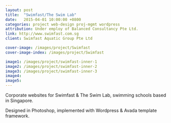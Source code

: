 ```yaml
---
layout: post
title:  "Swimfast/The Swim Lab"
date:   2015-04-01 10:00:00 +0800
categories: project web-design proj-mgmt wordpress
attribution: Under employ of Balanced Consultancy Pte Ltd.
link: http://www.swimfast.com.sg
client: Swimfast Aquatic Group Pte Ltd

cover-image: /images/project/Swimfast
cover-image-index: /images/project/Swimfast

image1: /images/project/swimfast-inner-1
image2: /images/project/swimfast-inner-2
image3: /images/project/swimfast-inner-3
image4:
image5:
---
```


<!-- 
This is a header 1
==================

This is a header 2
------------------

> This is a blockquote

* This
  + is
    - an
  + unordered
- list

1. This
2. is
3. an
4. ordered
5. list -->

Corporate websites for Swimfast & The Swim Lab, swimming schools based in Singapore.

Designed in Photoshop, implemented with Wordpress & Avada template framework.